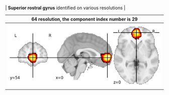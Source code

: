 


| **Superior rostral gyrus** identified on various resolutions |

| 64 resolution, the component index number is 29|  
|:---:|  
| ![Component 64](../64/final/29.jpg "From component 64: Superior rostral gyrus") |